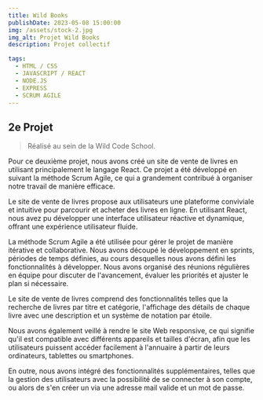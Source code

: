 ```yaml
---
title: Wild Books
publishDate: 2023-05-08 15:00:00
img: /assets/stock-2.jpg
img_alt: Projet Wild Books
description: Projet collectif

tags:
  - HTML / CSS
  - JAVASCRIPT / REACT
  - NODE.JS
  - EXPRESS
  - SCRUM AGILE
---
```


## 2e Projet

> Réalisé au sein de la Wild Code School.

<p> Pour ce deuxième projet, nous avons créé un site de vente de livres en utilisant principalement le langage React. Ce projet a été développé en suivant la méthode Scrum Agile, ce qui a grandement contribué à organiser notre travail de manière efficace.</p>
<p> Le site de vente de livres propose aux utilisateurs une plateforme conviviale et intuitive pour parcourir et acheter des livres en ligne. En utilisant React, nous avez pu développer une interface utilisateur réactive et dynamique, offrant une expérience utilisateur fluide.</p>
<p> La méthode Scrum Agile a été utilisée pour gérer le projet de manière itérative et collaborative. Nous avons découpé le développement en sprints, périodes de temps définies, au cours desquelles nous avons défini les fonctionnalités à développer. Nous avons organisé des réunions régulières en équipe pour discuter de l'avancement, évaluer les priorités et ajuster le plan si nécessaire.</p>
<p> Le site de vente de livres comprend des fonctionnalités telles que la recherche de livres par titre et catégorie, l'affichage des détails de chaque livre avec une description et un système de notation par étoile.</p>
<p> Nous avons également veillé à rendre le site Web responsive, ce qui signifie qu'il est compatible avec différents appareils et tailles d'écran, afin que les utilisateurs puissent accéder facilement à l'annuaire à partir de leurs ordinateurs, tablettes ou smartphones.</p>
<p> En outre, nous avons intégré des fonctionnalités supplémentaires, telles que la gestion des utilisateurs avec la possibilité de se connecter à son compte, ou alors de s'en créer un via une adresse mail valide et un mot de passe.</p>
